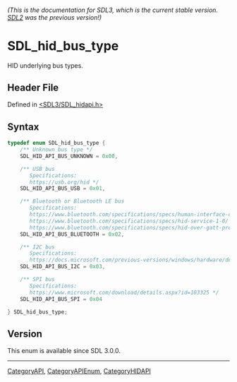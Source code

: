 ###### (This is the documentation for SDL3, which is the current stable version. [SDL2](https://wiki.libsdl.org/SDL2/) was the previous version!)
# SDL_hid_bus_type

HID underlying bus types.

## Header File

Defined in [<SDL3/SDL_hidapi.h>](https://github.com/libsdl-org/SDL/blob/main/include/SDL3/SDL_hidapi.h)

## Syntax

```c
typedef enum SDL_hid_bus_type {
    /** Unknown bus type */
    SDL_HID_API_BUS_UNKNOWN = 0x00,

    /** USB bus
       Specifications:
       https://usb.org/hid */
    SDL_HID_API_BUS_USB = 0x01,

    /** Bluetooth or Bluetooth LE bus
       Specifications:
       https://www.bluetooth.com/specifications/specs/human-interface-device-profile-1-1-1/
       https://www.bluetooth.com/specifications/specs/hid-service-1-0/
       https://www.bluetooth.com/specifications/specs/hid-over-gatt-profile-1-0/ */
    SDL_HID_API_BUS_BLUETOOTH = 0x02,

    /** I2C bus
       Specifications:
       https://docs.microsoft.com/previous-versions/windows/hardware/design/dn642101(v=vs.85) */
    SDL_HID_API_BUS_I2C = 0x03,

    /** SPI bus
       Specifications:
       https://www.microsoft.com/download/details.aspx?id=103325 */
    SDL_HID_API_BUS_SPI = 0x04

} SDL_hid_bus_type;
```

## Version

This enum is available since SDL 3.0.0.

----
[CategoryAPI](CategoryAPI), [CategoryAPIEnum](CategoryAPIEnum), [CategoryHIDAPI](CategoryHIDAPI)

